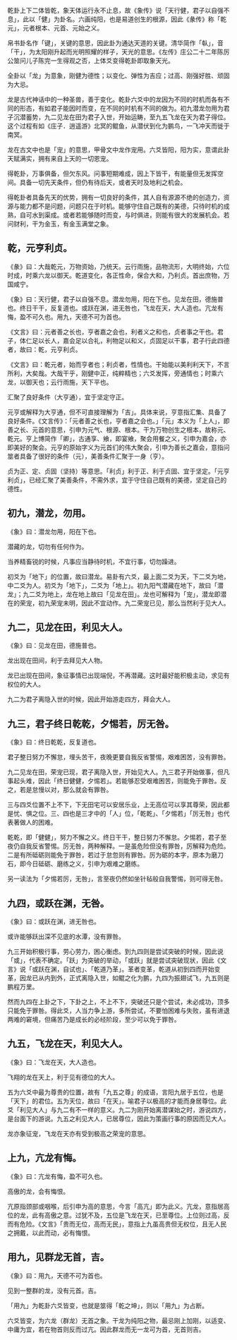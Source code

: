 乾卦上下二体皆乾，象天体运行永不止息，故《象传》说「天行健，君子以自强不息」，此以「健」为卦名。六画纯阳，也是易道创生的根源，因此《彖传》称「乾元」，元者根本、元首、元始之义。

帛书卦名作「键」，关键的意思，因此卦为通达天道的关键。清华简作「倝」，音「干」，为太阳刚升起而光明照耀的样子，天光的意思。《左传》庄公二十二年陈厉公筮问儿子陈完一生得观之否，上体爻变得乾卦即取象天光。

全卦以「龙」为意象，刚健为德性；以变化、弹性为吉应；过高、刚强好胜、顽固为大忌。

龙是古代神话中的一种圣兽，善于变化。乾卦六爻中的龙因为不同的时机而各有不同的形态，有如君子能因时而变，在不同的时机有不同的做为。初九潜龙勿用为君子沉潜蓄势，九二见龙在田为君子入世，开始运畴，至九五飞龙在天为君子得位。这个过程有如《庄子．逍遥游》北冥的鲲鱼，从潜伏到化为鹏鸟，一飞冲天而徙于南冥。

龙在古文中也是「宠」的意思，甲骨文中龙作宠用。六爻皆阳，阳为实，意谓此卦天赋满实，拥有来自上天的一切恩宠。

得乾卦，万事俱备，但欠东风。问事短期难成，因上下皆干，有能量但无发挥空间。具备一切先天条件，但仍有待后天，或者天时及地利之机会。

得乾卦者具备先天的优势，拥有一切良好的条件，其人自有源源不绝的创造力，资源与能力都不是问题，问题只在于时机。能够守住自己既有的美德，只待时机的成熟，自可水到渠成。或者若能够随时而变，与时俱进，则能有很大的发展机会。若问财利，干为金玉，有金玉满堂之象。

## 乾，元亨利贞。

《彖》曰：大哉乾元，万物资始，乃统天。云行雨施，品物流形，大明终始，六位时成，时乘六龙以御天。乾道变化，各正性命，保合大和，乃利贞。首出庶物，万国咸宁。

《象》曰：天行健，君子以自强不息。潜龙勿用，阳在下也。见龙在田，德施普也。终日干干，反复道也。或跃在渊，进无咎也，飞龙在天，大人造也。亢龙有悔，盈不可久也。用九，天德不可为首也。

《文言》曰：元者善之长也，亨者嘉之会也，利者义之和也，贞者事之干也。君子，体仁足以长人，嘉会足以合礼，利物足以和义，贞固足以干事，君子行此四德者，故曰：乾，元亨利贞。

《文言》曰：乾元者，始而亨者也；利贞者，性情也。干始能以美利利天下，不言所利，大矣哉。大哉干乎，刚健中正，纯粹精也；六爻发挥，旁通情也；时乘六龙，以御天也；云行雨施，天下平也。

汇聚了良好条件（大亨通），宜于坚定守正。

元亨或解释为大亨通，但不可直接理解为「吉」。具体来说，亨意指汇集、具备了良好条件。《文言传》：「元者善之长也，亨者嘉之会也。」「元」本义为「上人」，即善之长、元首的意思，引申为元气、根源、根本。干为万物创生之根本，故称元、乾元。亨上博简作「卿」，古通享、飨，即宴飨，聚会用餐之义，引申为嘉会，亦即美好的聚会。元亨的原始字义为元首们的伟大聚会，引申为善长之嘉会，意指问筮者具备了很好的条件（元），美善条件汇聚于一身（亨）。

贞为正、定、贞固（坚持）等意思。「利贞」利于正、利于贞固、宜于坚定。「元亨利贞」，已经汇聚了美善条件，不需外求，宜于守住自己既有的美德，坚定自己的德性。

## 初九，潜龙，勿用。

《象》曰：潜龙勿用，阳在下也。

潜藏的龙，切勿有任何作为。

当养精畜锐的时候，凡事应当静待时机，不宜行事，切勿躁进。

初爻为「地下」的位置，故曰潜龙。易卦有六爻，最上面二爻为天，下二爻为地，中二爻为人。初爻为「地下」，二爻为「地上」。初九阳气潜藏在地下，故曰「潜龙」；九二爻为地上，龙在地上故曰「见龙在田」。龙也可解释为「宠」，潜龙即潜在的荣宠，初九荣宠未明，因此不宜动作。九二荣宠已见，那么当然利于见大人。

## 九二，见龙在田，利见大人。

《象》曰：见龙在田，德施普也。

龙出现在田间，利于去拜见大人物。

龙已出现在田间，象征事情已出现端倪，不再潜藏。这时最好能积极主动，求见有权位的大人。

九二为君子离隐入世的时候，因此开始游走四方，拜会大人。

## 九三，君子终日乾乾，夕惕若，厉无咎。

《象》曰：终日乾乾，反复道也。

君子整日努力不懈怠，埋头苦干，夜晚更要自我反省警惕，艰难困苦，没有罪咎。

九二见龙在田，荣宠已现，君子离隐入世，开始见大人。九三君子开始做事，但凡事起头难，因此「终日健健，夕惕若」。若能够忍受艰难困苦，则能免于罪咎。反之，若是怠慢以对，那么就会有罪咎。

三与四爻位置不上不下，下无田宅可以安居乐业，上无高位可以享其尊荣，因此都是忧、惧之位。三、四也是三才中的「人」位，「乾乾」、「夕惕若」「厉无咎」也代表著做人的困难。

乾乾，即「健健」，努力不懈之义。终日干干，整日努力不懈怠。夕惕若，君子至夜仍自我反省警惕。厉无咎，两种解释。一是虽危险但没有罪咎，厉解释为危险。二是有所砥砺则能免于罪咎，若过于怠忽则有罪咎。厉为砺的本字，原本为磨刀石，即今日砥砺、磨练之义，引申为艰难之磨练。

另一读法为「夕惕若厉，无咎」，言至夜仍然如坐针毡般自我警惕，则可得无咎。

## 九四，或跃在渊，无咎。

《象》曰：或跃在渊，进无咎也。

或许能够跃出深不见底的水潭，没有罪咎。

九三开始积极行事，劳心劳力，困心衡虑。到九四则是尝试突破的时候，因此说「或」，代表不确定。「跃」为突破的举动，「或跃」就是尝试突破现状，因此《文言》说「或跃在渊，自试也」、「乾道乃革」。革者变革，乾道从初到四而开始变革，因龙已从内到外，正式离隐入世，如鲲之化为鹏，九四为振翅试飞，九五则是鹏程万里。

然而九四在上卦之下，下卦之上，不上不下，突破还只是个尝试，未必成功，顶多只能免于罪咎。得此爻，人当力争上游，多所尝试，不要怕困难与失败，虽有进退两难的窘境，但痛苦乃是成长的必经阶段，至少可以免于罪咎。

## 九五，飞龙在天，利见大人。

《象》曰：飞龙在天，大人造也。

飞翔的龙在天上，利于见有德位的大人。

五为六爻中最为尊贵的位置，故有「九五之尊」的成语，言阳九居于五位，也是「天下」的君位。五为天位，故曰「在天」。喻君子以极高的才能而身居尊位。此爻「利见大人」与九二有不一样的意义。九二为刚开始离潜谋始之时，游说四方，是台面下的游说。九五之利见大人，已居尊位，因此为策画行事的原因而见大人。

龙亦象征宠，飞龙在天亦有受到极高之荣宠的意思。

## 上九，亢龙有悔。

《象》曰：亢龙有悔，盈不可久也。

高傲的龙，会有悔恨。

亢原指颈部或咽喉，后引申为高的意思，今言「高亢」即为此义。亢龙，意指居高位的龙，此有高傲之意。过犹不及，五位是飞龙在天，已至尊位。上位则过高，反而有危险。《文言》「贵而无位，高而无民」，意指上九虽高贵但无权位，且无人民之拥戴，以此而动，必有悔恨。

## 用九，见群龙无首，吉。

《象》曰：用九，天德不可为首也。

见到一整群的龙，没有元首。吉。

「用九」为乾卦六爻皆变，也就是筮得「乾之坤」，则以「用九」为占断。

六爻皆变，为六龙（群龙）无首之象。干龙为纯阳之物，最忌刚上加刚，以适变、中庸为宜，若在物首则反而过亢。因此群龙而无一龙可为首，无首则吉。